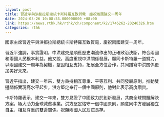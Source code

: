 ```yaml
---
layout: post
title: 習近平與洪都拉斯總統卡斯特羅互致賀電　慶祝兩國建交一周年
date: 2024-03-26 10:08:53.000000000 +08:00
link: https://news.rthk.hk/rthk/ch/component/k2/1746262-20240326.htm
categories: rthk
---
```


國家主席習近平與洪都拉斯總統卡斯特羅互致賀電，慶祝兩國建交一周年。

習近平強調，事實證明，中洪建交是順應歷史潮流作出的正確政治決斷，符合兩國和兩國人民根本利益。他又說，高度重視中洪關係發展，願同卡斯特羅一道努力，以兩國建交一周年為契機，鞏固相互支持，拓展全方位合作，共同譜寫中洪關係更加美好未來。

習近平指出，建交一年來，雙方秉持相互尊重、平等互利、共同發展原則，推動雙邊關係實現高水平起步。洪方堅定奉行一個中國原則，他對此表示高度讚賞。

卡斯特羅表示，建交一年來，雙方見證了中國致力於創新發展，共商全球問題解決方案，極大助力全球減貧事業。洪方堅定恪守一個中國原則，願意同中方發展獨立自主、相互尊重的雙邊關係。祝願兩國人民友誼長存。
